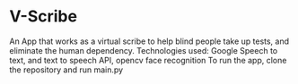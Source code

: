 # V-Scribe
An App that works as a virtual scribe to help blind people take up tests, and eliminate the human dependency.
Technologies used: Google Speech to text, and text to speech API, opencv face recognition
To run the app, clone the repository and run main.py
